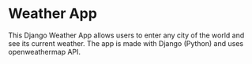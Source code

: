 # Weather App

This Django Weather App allows users to enter any city of the world and see its current weather. The app is made with Django (Python) and uses openweathermap API.